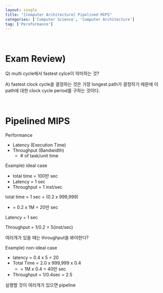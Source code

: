 ```yaml
---
layout: single
title: "[Computer Architecture] Pipelined MIPS"
categories: ['Computer Science', 'Computer Architecture']
tag: ['Peroformance']
---
```


<br>

# Exam Review)

Q) multi cycle에서 fastest cylce이 의미하는 것?

A) fastest clock cycle을 결정하는 것은 가장 longest path가 결정하기 때문에 이 path에 대한 clock cycle period를 구하는 것이다.

<br>

# Pipelined MIPS

Performance

- Latency (Execution Time)
- Throughput (Bandwidth)
  - \# of task/unit time



Example) ideal case

- total time = 100만 sec
- Latency = 1 sec
- Throughput = 1 inst/sec





total time = 1 sec + (0.2 x 999,999)

-  = 0.2 x 1M = 20만 sec

Latency = 1 sec

Throughput = 1/0.2 = 5(inst/sec)



여러개가 있을 때는 throughput을 봐야한다?



Example) non-ideal case

- latency = 0.4 x 5 = 20
- Total Time = 2.0 x 999,999 x 0.4
  - = 1M x 0.4 = 40만 sec
- Throughput = 1/0.4sec = 2.5





실행할 것이 여러개가 있으면 pipeline



<br>





























